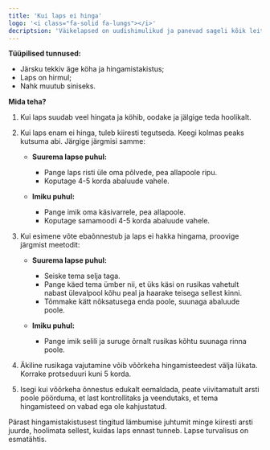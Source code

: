 ```yaml
---
title: 'Kui laps ei hinga'
logo: '<i class="fa-solid fa-lungs"></i>'
decriptsion: 'Väikelapsed on uudishimulikud ja panevad sageli kõik leitud esemed suhu. Pisikesed esemed, nagu pärlid, pähklid, herned või LEGO klotsid, võivad kergesti neelamisel sattuda hingetorusse, põhjustades lapsele hingamisraskusi. Hingetorusse võib sattuda ka toitu, eriti kui laps söömise ajal nutab või räägib.'
---
```



**Tüüpilised tunnused:**
- Järsku tekkiv äge köha ja hingamistakistus;
- Laps on hirmul;
- Nahk muutub siniseks.

**Mida teha?**
1. Kui laps suudab veel hingata ja köhib, oodake ja jälgige teda hoolikalt.
2. Kui laps enam ei hinga, tuleb kiiresti tegutseda. Keegi kolmas peaks kutsuma abi. Järgige järgmisi samme:

   - **Suurema lapse puhul:**
     - Pange laps risti üle oma põlvede, pea allapoole ripu.
     - Koputage 4-5 korda abaluude vahele.
   
   - **Imiku puhul:**
     - Pange imik oma käsivarrele, pea allapoole.
     - Koputage samamoodi 4-5 korda abaluude vahele.

3. Kui esimene võte ebaõnnestub ja laps ei hakka hingama, proovige järgmist meetodit:

   - **Suurema lapse puhul:**
     - Seiske tema selja taga.
     - Pange käed tema ümber nii, et üks käsi on rusikas vahetult nabast ülevalpool kõhu peal ja haarake teisega sellest kinni.
     - Tõmmake kätt nõksatusega enda poole, suunaga abaluude poole.

   - **Imiku puhul:**
     - Pange imik selili ja suruge õrnalt rusikas kõhtu suunaga rinna poole.

4. Äkiline rusikaga vajutamine võib võõrkeha hingamisteedest välja lükata. Korrake protseduuri kuni 5 korda.

5. Isegi kui võõrkeha õnnestus edukalt eemaldada, peate viivitamatult arsti poole pöörduma, et last kontrollitaks ja veendutaks, et tema hingamisteed on vabad ega ole kahjustatud.

Pärast hingamistakistusest tingitud lämbumise juhtumit minge kiiresti arsti juurde, hoolimata sellest, kuidas laps ennast tunneb. Lapse turvalisus on esmatähtis.
